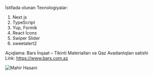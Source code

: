 İstifadə olunan Texnologiyalar: 
1. Next js
2. TypeScript
3. Yup, Formik
4. React İcons
5. Swiper Slider
6. sweetalert2

Açıqlama: Bars İnşaat – Tikinti Materialları və Qaz Avadanlıqları satishi<br/>
Link: https://www.bars.com.az
<div><img src="./images/website-images.png" alt="Mahir Hasani"/></div>
